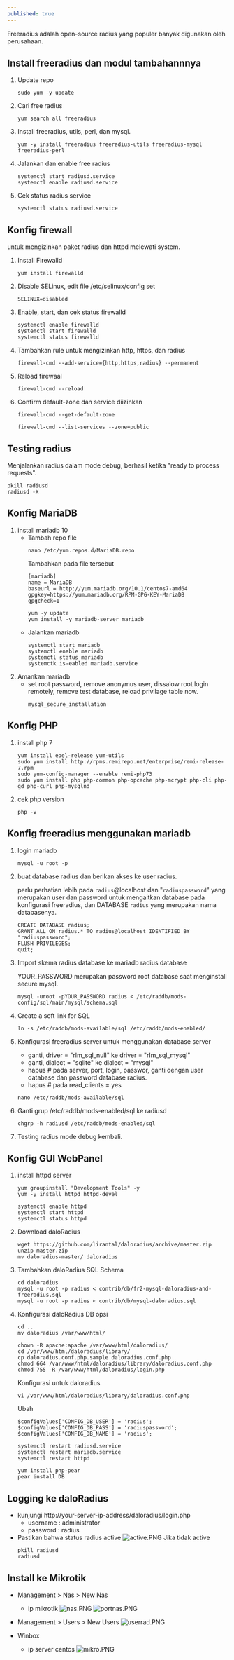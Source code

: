 ```yaml
---
published: true
---
```

Freeradius adalah open-source radius yang populer banyak digunakan oleh perusahaan.

## Install freeradius dan modul tambahannnya
  1. Update repo
     ```
     sudo yum -y update
     ```
  2. Cari free radius
     ```
     yum search all freeradius
     ```
  3. Install freeradius, utils, perl, dan mysql.
     ```
     yum -y install freeradius freeradius-utils freeradius-mysql freeradius-perl
     ```
  4. Jalankan dan enable free radius
     ```
     systemctl start radiusd.service
     systemctl enable radiusd.service
     ```
  5. Cek status radius service
     ```
     systemctl status radiusd.service
     ```
 
## Konfig firewall
untuk mengizinkan paket radius dan httpd melewati system.
  1. Install Firewalld
     ```
     yum install firewalld
     ```
  2. Disable SELinux, edit file /etc/selinux/config set
     ```
     SELINUX=disabled
     ```
  3. Enable, start, dan cek status firewalld
     ```
     systemctl enable firewalld
     systemctl start firewalld
     systemctl status firewalld
     ```
  4. Tambahkan rule untuk mengizinkan http, https, dan radius
     ```
     firewall-cmd --add-service={http,https,radius} --permanent
     ```
  5. Reload firewaal
     ```
     firewall-cmd --reload
     ```
  6. Confirm default-zone dan service diizinkan
     ```
     firewall-cmd --get-default-zone
     
     firewall-cmd --list-services --zone=public
     ```

## Testing radius
Menjalankan radius dalam mode debug, berhasil ketika "ready to process requests".
  ```
  pkill radiusd
  radiusd -X
  ```

## Konfig MariaDB
  1. install mariadb 10
     - Tambah repo file
       ```
       nano /etc/yum.repos.d/MariaDB.repo
       ```
       Tambahkan pada file tersebut
       ```
       [mariadb]
       name = MariaDB
       baseurl = http://yum.mariadb.org/10.1/centos7-amd64
       gpgkey=https://yum.mariadb.org/RPM-GPG-KEY-MariaDB
       gpgcheck=1
       ```
       ```
       yum -y update
       yum install -y mariadb-server mariadb
       ```
     - Jalankan mariadb
       ```
       systemctl start mariadb
       systemctl enable mariadb
       systemctl status mariadb
       systemctk is-eabled mariadb.service
       ```
  2. Amankan mariadb
     - set root password, remove anonymus user, dissalow root login remotely, remove test database, reload privilage table now.
       ```
       mysql_secure_installation
       ```

## Konfig PHP
  1. install php 7
     ```
     yum install epel-release yum-utils
     sudo yum install http://rpms.remirepo.net/enterprise/remi-release-7.rpm
     sudo yum-config-manager --enable remi-php73
     sudo yum install php php-common php-opcache php-mcrypt php-cli php-gd php-curl php-mysqlnd
     ```
  2. cek php version
     ```
     php -v
     ```

## Konfig freeradius menggunakan mariadb
  1. login mariadb
     ```
     mysql -u root -p
     ```
  2. buat database radius dan berikan akses ke user radius.
  
     perlu perhatian lebih pada  `radius`@localhost dan "`radiuspassword`" yang merupakan user dan password untuk mengaitkan database pada konfigurasi freeradius, dan DATABASE `radius` yang merupakan nama databasenya.
     ```
     CREATE DATABASE radius;
     GRANT ALL ON radius.* TO radius@localhost IDENTIFIED BY "radiuspassword";
     FLUSH PRIVILEGES;
     quit;
     ```
  3. Import skema radius database ke mariadb radius database
  
     YOUR_PASSWORD merupakan password root database saat menginstall secure mysql.
     ```
     mysql -uroot -pYOUR_PASSWORD radius < /etc/raddb/mods-config/sql/main/mysql/schema.sql
     ```
  4. Create a soft link  for SQL
     ```
     ln -s /etc/raddb/mods-available/sql /etc/raddb/mods-enabled/
     ```
  5. Konfigurasi freeradius server untuk menggunakan database server
     - ganti, driver = "rlm_sql_null" ke driver = "rlm_sql_mysql"
     - ganti, dialect = "sqlite" ke dialect = "mysql"
     - hapus # pada server, port, login, passwor, ganti dengan user database dan password database radius.
     - hapus # pada read_clients = yes
     ```
     nano /etc/raddb/mods-available/sql
     ```
  6. Ganti grup /etc/raddb/mods-enabled/sql ke radiusd
     ```
     chgrp -h radiusd /etc/raddb/mods-enabled/sql
     ```
  7. Testing radius mode debug kembali.

## Konfig GUI WebPanel
  1. install httpd server
     ```
     yum groupinstall "Development Tools" -y
     yum -y install httpd httpd-devel
     
     systemctl enable httpd
     systemctl start httpd
     systemctl status httpd
     ```
  2. Download daloRadius 
     ```
     wget https://github.com/lirantal/daloradius/archive/master.zip
     unzip master.zip
     mv daloradius-master/ daloradius 
     ```
  3. Tambahkan daloRadius SQL Schema
     ```
     cd daloradius
     mysql -u root -p radius < contrib/db/fr2-mysql-daloradius-and-freeradius.sql 
     mysql -u root -p radius < contrib/db/mysql-daloradius.sql
     ```
  4. Konfigurasi daloRadius DB opsi
     ```
     cd ..
     mv daloradius /var/www/html/

     chown -R apache:apache /var/www/html/daloradius/
     cd /var/www/html/daloradius/library/
     cp daloradius.conf.php.sample daloradius.conf.php
     chmod 664 /var/www/html/daloradius/library/daloradius.conf.php
     chmod 755 -R /var/www/html/daloradius/login.php
     ```
     Konfigurasi untuk daloradius
     ```
     vi /var/www/html/daloradius/library/daloradius.conf.php
     ```
     Ubah
     ```
     $configValues['CONFIG_DB_USER'] = 'radius';
     $configValues['CONFIG_DB_PASS'] = 'radiuspassword';
     $configValues['CONFIG_DB_NAME'] = 'radius';
     ```
     ```
     systemctl restart radiusd.service 
     systemctl restart mariadb.service 
     systemctl restart httpd
     ```
     ```
     yum install php-pear
     pear install DB
     ```
     
## Logging ke daloRadius
   - kunjungi http://your-server-ip-address/daloradius/login.php
     - username : administrator
     - password : radius
   - Pastikan bahwa status radius active
     ![active.PNG]({{site.baseurl}}/images/active.PNG)
     Jika tidak active
     ```
     pkill radiusd
     radiusd
     ```

## Install ke Mikrotik
  - Management > Nas > New Nas
    - ip mikrotik
  ![nas.PNG]({{site.baseurl}}/images/nas.PNG)
  ![portnas.PNG]({{site.baseurl}}/images/portnas.PNG)

  - Management > Users > New Users
  ![userrad.PNG]({{site.baseurl}}/images/userrad.PNG)
  
  - Winbox
    - ip server centos
  ![mikro.PNG]({{site.baseurl}}/images/mikro.PNG)

